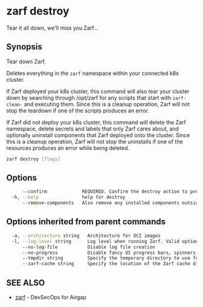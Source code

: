 # zarf destroy

Tear it all down, we'll miss you Zarf...

## Synopsis

Tear down Zarf.

Deletes everything in the `zarf` namespace within your connected k8s cluster.

If Zarf deployed your k8s cluster, this command will also tear your cluster down by searching through /opt/zarf for any scripts that start with `zarf-clean-` and executing them. Since this is a cleanup operation, Zarf will not stop the teardown if one of the scripts produces an error.

If Zarf did not deploy your k8s cluster, this command will delete the Zarf namespace, delete secrets and labels that only Zarf cares about, and optionally uninstall components that Zarf deployed onto the cluster. Since this is a cleanup operation, Zarf will not stop the uninstalls if one of the resources produces an error while being deleted.

``` bash
zarf destroy [flags]
```

## Options

``` bash
      --confirm             REQUIRED. Confirm the destroy action to prevent accidental deletions
  -h, --help                help for destroy
      --remove-components   Also remove any installed components outside the zarf namespace
```

## Options inherited from parent commands

``` bash
  -a, --architecture string   Architecture for OCI images
  -l, --log-level string      Log level when running Zarf. Valid options are: warn, info, debug, trace (default "info")
      --no-log-file           Disable log file creation
      --no-progress           Disable fancy UI progress bars, spinners, logos, etc
      --tmpdir string         Specify the temporary directory to use for intermediate files
      --zarf-cache string     Specify the location of the Zarf cache directory (default "~/.zarf-cache")
```

## SEE ALSO

* [zarf](zarf.md) - DevSecOps for Airgap
